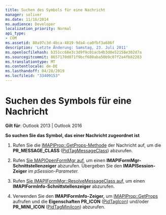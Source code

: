 ```yaml
---
title: Suchen des Symbols für eine Nachricht
manager: soliver
ms.date: 11/16/2014
ms.audience: Developer
localization_priority: Normal
api_type:
- COM
ms.assetid: 80a97c3d-4bca-4819-9da4-ca0fbf3a686f
description: 'Letzte Änderung: Samstag, 23. Juli 2011'
ms.openlocfilehash: b351cc68e3c3d9f9c01acb4b3d0e52158e302d7a
ms.sourcegitcommit: 8657170d071f9bcf680aba50b9c07f2a4fb82283
ms.translationtype: MT
ms.contentlocale: de-DE
ms.lasthandoff: 04/28/2019
ms.locfileid: "33409153"
---
```

# <a name="finding-the-icon-for-a-message"></a>Suchen des Symbols für eine Nachricht

  
  
**Gilt für**: Outlook 2013 | Outlook 2016 
  
 **So suchen Sie das Symbol, das einer Nachricht zugeordnet ist**
  
1. Rufen Sie die [IMAPIProp::GetProps-Methode](imapiprop-getprops.md) der Nachricht auf, um die **PR_MESSAGE_CLASS** ([PidTagMessageClass](pidtagmessageclass-canonical-property.md)) abzurufen.
    
2. Rufen [Sie MAPIOpenFormMgr auf,](mapiopenformmgr.md) um einen **IMAPIFormMgr-Schnittstellenzeiger** abzurufen. Übergeben Sie den **IMAPISession-Zeiger** im _pSession-Parameter._ 
    
3. Rufen [Sie IMAPIFormMgr::ResolveMessageClass auf,](imapiformmgr-resolvemessageclass.md) um einen **IMAPIFormInfo-Schnittstellenzeiger** abzurufen. 
    
4. Verwenden Sie den **IMAPIFormInfo-Zeiger,** um [IMAPIProp::GetProps](imapiprop-getprops.md) aufrufen und die **Eigenschaften PR_ICON** ([PidTagIcon](pidtagicon-canonical-property.md)) und/oder **PR_MINI_ICON** ([PidTagMiniIcon](pidtagminiicon-canonical-property.md)) abzurufen. 
    

